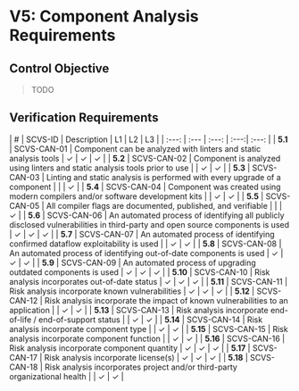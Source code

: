 # V5: Component Analysis Requirements

## Control Objective

> TODO

<div style="page-break-after: always;"> 
</div>

## Verification Requirements

| # | SCVS-ID | Description | L1 | L2 | L3 |
| :---: | :--- | :---: | :---:| :---: |
| **5.1** | SCVS-CAN-01 | Component can be analyzed with linters and static analysis tools | ✓ | ✓ | ✓ |
| **5.2** | SCVS-CAN-02 | Component is analyzed using linters and static analysis tools prior to use | | ✓ | ✓ |
| **5.3** | SCVS-CAN-03 | Linting and static analysis is performed with every upgrade of a component | | | ✓ |
| **5.4** | SCVS-CAN-04 | Component was created using modern compilers and/or software development kits | | ✓ | ✓ |
| **5.5** | SCVS-CAN-05 | All compiler flags are documented, published, and verifiable | | | ✓ |
| **5.6** | SCVS-CAN-06 | An automated process of identifying all publicly disclosed vulnerabilities in third-party and open source components is used | ✓ | ✓ | ✓ |
| **5.7** | SCVS-CAN-07 | An automated process of identifying confirmed dataflow exploitability is used | | ✓ | ✓ |
| **5.8** | SCVS-CAN-08 | An automated process of identifying out-of-date components is used | ✓ | ✓ | ✓ |
| **5.9** | SCVS-CAN-09 | An automated process of upgrading outdated components is used | ✓ | ✓ | ✓ |
| **5.10** | SCVS-CAN-10 | Risk analysis incorporates out-of-date status | ✓ | ✓ | ✓ |
| **5.11** | SCVS-CAN-11 | Risk analysis incorporate known vulnerabilities | ✓ | ✓ | ✓ |
| **5.12** | SCVS-CAN-12 | Risk analysis incorporate the impact of known vulnerabilities to an application | | ✓ | ✓ |
| **5.13** | SCVS-CAN-13 | Risk analysis incorporate end-of-life / end-of-support status | | ✓ | ✓ |
| **5.14** | SCVS-CAN-14 | Risk analysis incorporate component type | | ✓ | ✓ |
| **5.15** | SCVS-CAN-15 | Risk analysis incorporate component function | | ✓ | ✓ |
| **5.16** | SCVS-CAN-16 | Risk analysis incorporate component quantity | ✓ | ✓ | ✓ |
| **5.17** | SCVS-CAN-17 | Risk analysis incorporate license(s) | ✓ | ✓ | ✓ |
| **5.18** | SCVS-CAN-18 | Risk analysis incorporates project and/or third-party organizational health | | ✓ | ✓ |
